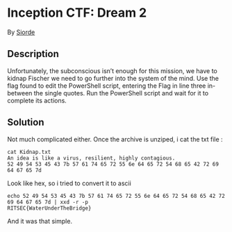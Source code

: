 # Inception CTF: Dream 2

By [Siorde](https://github.com/Siorde)

## Description
Unfortunately, the subconscious isn’t enough for this mission, we have to kidnap Fischer we need to go further into the system of the mind. Use the flag found to edit the PowerShell script, entering the Flag in line three in-between the single quotes. Run the PowerShell script and wait for it to complete its actions.

## Solution
Not much complicated either.
Once the archive is unziped, i cat the txt file :
```
cat Kidnap.txt
An idea is like a virus, resilient, highly contagious.
52 49 54 53 45 43 7b 57 61 74 65 72 55 6e 64 65 72 54 68 65 42 72 69 64 67 65 7d
```
Look like hex, so i tried to convert it to ascii
```
echo 52 49 54 53 45 43 7b 57 61 74 65 72 55 6e 64 65 72 54 68 65 42 72 69 64 67 65 7d | xxd -r -p
RITSEC{WaterUnderTheBridge}
```
And it was that simple.
